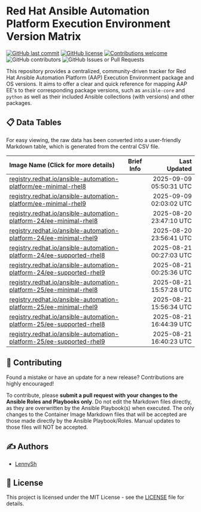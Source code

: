# Red Hat Ansible Automation Platform Execution Environment Version Matrix

[![GitHub last commit](https://img.shields.io/github/last-commit/lennysh/aap-ee-version-matrix.svg)](https://github.com/lennysh/aap-ee-version-matrix/commits/main) [![GitHub license](https://img.shields.io/github/license/lennysh/aap-ee-version-matrix.svg)](https://github.com/lennysh/aap-ee-version-matrix/blob/main/LICENSE) [![Contributions welcome](https://img.shields.io/badge/contributions-welcome-brightgreen.svg)](https://github.com/lennysh/aap-ee-version-matrix/pulls) ![GitHub contributors](https://img.shields.io/github/contributors/lennysh/aap-ee-version-matrix) ![GitHub Issues or Pull Requests](https://img.shields.io/github/issues/lennysh/aap-ee-version-matrix)

This repository provides a centralized, community-driven tracker for Red Hat Ansible Automation Platform (AAP) Execution Environment package and OS versions. It aims to offer a clear and quick reference for mapping AAP EE's to their corresponding package versions, such as `ansible-core` and `python` as well as their included Ansible collections (with versions) and other packages.

## 📋 Data Tables

For easy viewing, the raw data has been converted into a user-friendly Markdown table, which is generated from the central CSV file.

[comment]: <> (BEGIN Ansible Managed)

| Image Name (Click for more details) | Brief Info | Last<br>Updated |
| :--------- | :--------: | -----------: |
| [registry.redhat.io/ansible-automation-platform/ee-minimal-rhel8](./images/registry.redhat.io/ansible-automation-platform/ee-minimal-rhel8/README.md) |  | 2025-09-09 05:50:31 UTC |
| [registry.redhat.io/ansible-automation-platform/ee-minimal-rhel9](./images/registry.redhat.io/ansible-automation-platform/ee-minimal-rhel9/README.md) |  | 2025-09-09 02:03:02 UTC |
| [registry.redhat.io/ansible-automation-platform-24/ee-minimal-rhel8](./images/registry.redhat.io/ansible-automation-platform-24/ee-minimal-rhel8/README.md) |  | 2025-08-20 23:47:10 UTC |
| [registry.redhat.io/ansible-automation-platform-24/ee-minimal-rhel9](./images/registry.redhat.io/ansible-automation-platform-24/ee-minimal-rhel9/README.md) |  | 2025-08-20 23:56:41 UTC |
| [registry.redhat.io/ansible-automation-platform-24/ee-supported-rhel8](./images/registry.redhat.io/ansible-automation-platform-24/ee-supported-rhel8/README.md) |  | 2025-08-21 00:27:03 UTC |
| [registry.redhat.io/ansible-automation-platform-24/ee-supported-rhel9](./images/registry.redhat.io/ansible-automation-platform-24/ee-supported-rhel9/README.md) |  | 2025-08-21 00:25:36 UTC |
| [registry.redhat.io/ansible-automation-platform-25/ee-minimal-rhel8](./images/registry.redhat.io/ansible-automation-platform-25/ee-minimal-rhel8/README.md) |  | 2025-08-21 15:57:28 UTC |
| [registry.redhat.io/ansible-automation-platform-25/ee-minimal-rhel9](./images/registry.redhat.io/ansible-automation-platform-25/ee-minimal-rhel9/README.md) |  | 2025-08-21 15:56:34 UTC |
| [registry.redhat.io/ansible-automation-platform-25/ee-supported-rhel8](./images/registry.redhat.io/ansible-automation-platform-25/ee-supported-rhel8/README.md) |  | 2025-08-21 16:44:39 UTC |
| [registry.redhat.io/ansible-automation-platform-25/ee-supported-rhel9](./images/registry.redhat.io/ansible-automation-platform-25/ee-supported-rhel9/README.md) |  | 2025-08-21 16:40:23 UTC |

[comment]: <> (END Ansible Managed)

## 🤝 Contributing

Found a mistake or have an update for a new release? Contributions are highly encouraged!

To contribute, please **submit a pull request with your changes to the Ansible Roles and Playbooks only**. Do not edit the Markdown files directly, as they are overwritten by the Ansible Playbook(s) when executed. The only changes to the Container Image Markdown files that will be accepted are those made directly by the Ansible Playbook/Roles.  Manual updates to those files will NOT be accepted.

## ✍️ Authors

* [LennySh](https://github.com/lennysh)

## 📜 License

This project is licensed under the MIT License - see the [LICENSE](LICENSE) file for details.